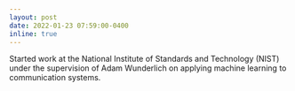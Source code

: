 ```yaml
---
layout: post
date: 2022-01-23 07:59:00-0400
inline: true
---
```


Started work at the National Institute of Standards and Technology (NIST) under the supervision of Adam Wunderlich on applying machine learning to communication systems.
